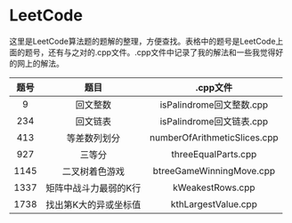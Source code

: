 # LeetCode
这里是LeetCode算法题的题解的整理，方便查找。表格中的题号是LeetCode上面的题号，还有与之对的.cpp文件。.cpp文件中记录了我的解法和一些我觉得好的网上的解法。

| 题号 |         题目          |           .cpp文件           |
| :--: | :-------------------: | :--------------------------: |
|  9   |       回文整数        |   isPalindrome回文整数.cpp   |
| 234  |       回文链表        |   isPalindrome回文链表.cpp   |
| 413  |     等差数列划分      | numberOfArithmeticSlices.cpp |
| 927  |        三等分         |     threeEqualParts.cpp      |
| 1145 |    二叉树着色游戏     |   btreeGameWinningMove.cpp   |
| 1337 | 矩阵中战斗力最弱的K行 |       kWeakestRows.cpp       |
| 1738 | 找出第K大的异或坐标值 |     kthLargestValue.cpp      |

